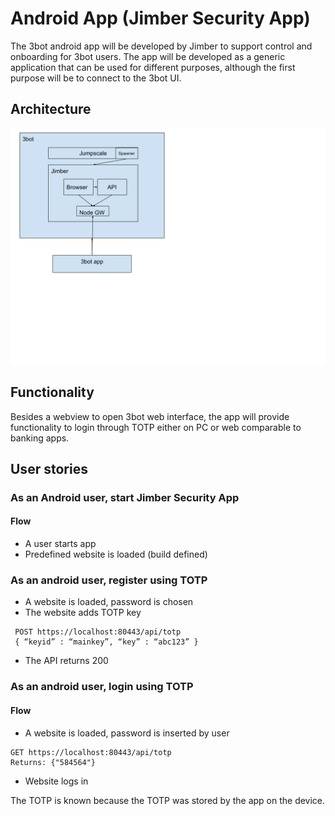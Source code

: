 # Android App (Jimber Security App)

The 3bot android app will be developed by Jimber to support control and onboarding for 3bot users. The app will be developed as a generic application that can be used for different purposes, although the first purpose will be to connect to the 3bot UI.

## Architecture

![Android app architecture](./images/androidapp.svg)

## Functionality
Besides a webview to open 3bot web interface, the app will provide functionality to login through TOTP either on PC or web comparable to banking apps.

## User stories

### As an Android user, start Jimber Security App

#### Flow
* A user starts app
* Predefined website is loaded (build defined)


### As an android user, register  using TOTP
* A website is loaded, password is chosen
* The website adds TOTP key
```
 POST https://localhost:80443/api/totp 
 { “keyid” : “mainkey”, “key” : “abc123” }
```     
* The API returns 200


### As an android user, login using TOTP

#### Flow

* A website is loaded, password is inserted by user
```
GET https://localhost:80443/api/totp
Returns: {"584564"}
```
* Website logs in


The TOTP is known because the TOTP was stored by the app on the device.

